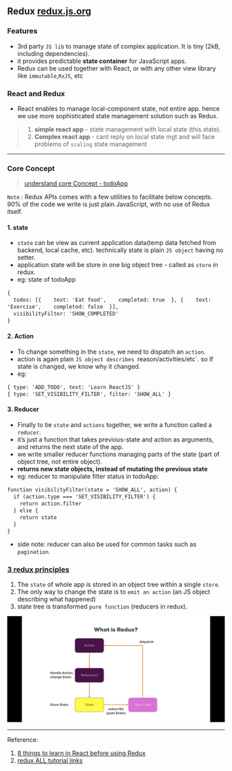 ## Redux [redux.js.org](https://redux.js.org/)

### Features
- 3rd party `JS lib` to manage state of complex application. It is tiny (2kB, including dependencies).
- it provides predictable **state container** for JavaScript apps.
- Redux can be used together with React, or with any other view library like `immutable`,`RxJS`, etc

### React and Redux
- React enables to manage local-component state, not entire app. hence we use more sophisticated state management solution such as Redux.
> 1. **simple react app** - state management with local state (this.state).
> 2. **Complex react app** - cant reply on local state mgt and will face problems of `scaling` state management 
***

### Core Concept
> [understand core Concept - todoApp](https://redux.js.org/introduction/coreconcepts)

`Note` : Redux APIs comes with a few utilities to facilitate below concepts. 90% of the code we write is just plain JavaScript, with no use of Redux itself.

#### 1. state 
- `state` can be view as current application data(temp data fetched from backend, local cache, etc). technically state is plain `JS object` having no setter.
- application state will be store in one big object tree - called as `store` in redux.
- eg: state of todoApp 
```
{
  todos: [{    text: 'Eat food',    completed: true  }, {    text: 'Exercise',    completed: false  }],
  visibilityFilter: 'SHOW_COMPLETED'
}
```

#### 2. Action
- To change something in the `state`, we need to dispatch an `action`.
- action is again plain `JS object describes `reason/activities/etc`. so  If state is changed, we know why it changed.
- eg:
```
{ type: 'ADD_TODO', text: 'Learn ReactJS' }
{ type: 'SET_VISIBILITY_FILTER', filter: 'SHOW_ALL' }
```
#### 3. Reducer
- Finally to tie `state` and `actions` together, we write a function called a `reducer`.
- it’s just a function that takes previous-state and action as arguments, and returns the next state of the app.
- we write smaller reducer functions managing parts of the state (part of object tree, not entire object).
- **returns new state objects, instead of mutating the previous state**
- eg: reducer to manipulate filter status in todoApp:
```
function visibilityFilter(state = 'SHOW_ALL', action) {
  if (action.type === 'SET_VISIBILITY_FILTER') {
    return action.filter
  } else {
    return state
  }
}
```
- side note: reducer can also be used for common tasks such as `pagination`.

### [3 redux principles](https://redux.js.org/introduction/threeprinciples)
1. The `state` of whole app is stored in an object tree within a single `store`.
2. The only way to change the state is to `emit an action` (an JS object describing what happened)
3. state tree is transformed `pure function` (reducers in redux). 

![](https://github.com/lekhrajdinkar/ReactJS16/blob/master/NOTES/asset/redux1.jpg)

***
Reference:
1. [8 things to learn in React before using Redux](https://www.robinwieruch.de/learn-react-before-using-redux/)
2. [redux ALL  tutorial links](https://github.com/markerikson/react-redux-links/blob/master/redux-tutorials.md)


